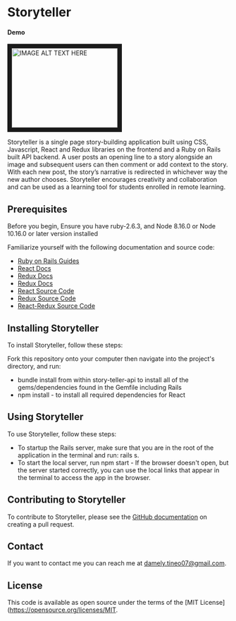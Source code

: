 # Storyteller
#### Demo
<a href="http://www.youtube.com/watch?feature=player_embedded&v=nYkO9-n-NKs
" target="_blank"><img src="http://img.youtube.com/vi/nYkO9-n-NKs/0.jpg" 
alt="IMAGE ALT TEXT HERE" width="240" height="180" border="10" /></a>

Storyteller is a single page story-building application built using CSS, Javascript, React and Redux libraries on the frontend and a Ruby on Rails built API backend. A user posts an opening line to a story alongside an image and subsequent users can then comment or add context to the story. With each new post, the story’s narrative is redirected in whichever way the new author chooses. Storyteller encourages creativity and collaboration and can be used as a learning tool for students enrolled in remote learning.

## Prerequisites
Before you begin, Ensure you have ruby-2.6.3, and Node 8.16.0 or Node 10.16.0 or later version installed

Familiarize yourself with the following documentation and source code:
* [Ruby on Rails Guides](https://guides.rubyonrails.org/)
* [React Docs](https://reactjs.org/)
* [Redux Docs](https://redux.js.org/)
* [Redux Docs](https://redux.js.org/)
* [React Source Code](https://github.com/facebook/react/tree/master/packages/react/src)
* [Redux Source Code](https://github.com/reduxjs/redux/tree/master/src)
* [React-Redux Source Code](https://github.com/reduxjs/react-redux/tree/master/src/connect)

## Installing Storyteller
To install Storyteller, follow these steps:

Fork this repository onto your computer then navigate into the project's directory, and run:
- bundle install from within story-teller-api to install all of the gems/dependencies found in the Gemfile including Rails
- npm install - to install all required dependencies for React

## Using Storyteller
To use Storyteller, follow these steps:
- To startup the Rails server, make sure that you are in the root of the application in the terminal and run: rails s.
- To start the local server, run npm start - If the browser doesn't open, but the server started correctly, you can use the local links that appear in the terminal to access the app in the browser.  

## Contributing to Storyteller
To contribute to Storyteller, please see the [GitHub documentation](https://help.github.com/en/github/collaborating-with-issues-and-pull-requests/creating-a-pull-request) on creating a pull request.

## Contact
If you want to contact me you can reach me at damely.tineo07@gmail.com.

## License
This code is available as open source under the terms of the [MIT License](https://opensource.org/licenses/MIT. 

